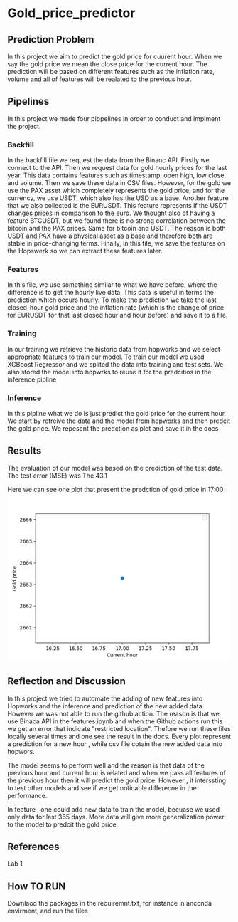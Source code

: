 # Gold_price_predictor

## Prediction Problem
In this project we aim to predict the gold price for cuurent hour. When we say the gold price we mean the close price for the current hour. The prediction will be based on different features such as the inflation rate, volume and all of features  will be realated to the previous hour.
## Pipelines

In this project we made four pippelines in order to conduct and implment the project. 
### Backfill 
In the backfill file we request the data from the Binanc API. Firstly we connect to the API. Then we request data for gold hourly prices for the last year. This data contains features such as timestamp, open high, low close, and volume. Then we save these data in CSV files. However, for the gold we use the PAX asset which completely represents the gold price, and for the currency, we use USDT, which also has the USD as a base. Another feature that we also collected is the EURUSDT. This feature represents if the USDT changes prices in comparison to the euro. We thought also of having a feature BTCUSDT, but we found there is no strong correlation between the bitcoin and the PAX prices. Same for bitcoin and USDT. The reason is both USDT and PAX have a physical asset as a base and therefore  both are stable in price-changing terms. Finally, in this file, we save the features on the Hopswerk so we can extract these features later. 


### Features 
In this file, we use something similar to what we have before, where the difference is to get the hourly live data. This data is useful in terms the prediction which occurs hourly. To make the prediction we take the last closed-hour gold price and the inflation rate (which is the change of price for EURUSDT for that last closed hour and hour before) and save it to a file.

### Training

In our training we retrieve the historic data from hopworks and we select appropriate features to train our model. To train our model we used XGBoost Regressor and we splited the data into training and test sets. We also stored the model into hopwrks to reuse it for the predcitios in the inference pipline 

### Inference 

In this pipline what we do is just predict the gold price for the current hour. We start by retreive the data and the model from hopworks and then predcit the gold price. We repesent the predction as plot and save it in the docs 

## Results

The evaluation of our model was based on the prediction of the test data. The test error (MSE) was The 43.1


Here we can see one plot that present the predction of gold price in 17:00
![Prediction of gold price 17](docs/plot17.png)


## Reflection and Discussion

In this project we tried to automate the adding of new features into Hopworks and the inference and prediction of the new added data. However we was not able to run the github action. The reason is that we use Binaca API in the features.ipynb and when the Github actions run this we get an error that indicate "restricted location". Thefore we run these files locally  several times and one see the result in the docs. Every plot represent a prediction for a new hour , while csv file cotain the new added data into hopwors. 


The model seems to perform well and the reason is that data of the previous hour and current hour is related and when we pass all features of the previous hour then it will  predict the gold price. However , it interssting to test other models and see if we get noticable differecne in the performance.   

In feature , one could add new data to train the model, becuase  we used only data for last 365 days. More data will give more generalization power to the model to predcit the gold price. 


## References 

Lab 1

## How TO RUN

Downlaod the packages in the requiremnt.txt, for instance in anconda envirment, and run the files
